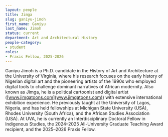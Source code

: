 ```yaml
---
layout: people
title: Jimga
slug: ganiyu-jimoh
first_name: Ganiyu
last_name: Jimoh
status: current
department: Art and Architectural History
people-category:
- student
roles:
- Praxis Fellow, 2025-2026
---
```


Ganiyu Jimoh is a Ph.D. candidate in the History of Art and Architecture at the University of Virginia, where his research focuses on the early history of Nigerian digital art and the pioneering artists of the 1990s who employed digital tools to challenge dominant narratives of African modernity. Also known as Jimga, he is a political cartoonist and digital artist ([www.jimgatoons.com](www.jimgatoons.com)) with extensive international exhibition experience. He previously taught at the University of Lagos, Nigeria, and has held fellowships at Michigan State University (USA), Rhodes University (South Africa), and the African Studies Association (USA). At UVA, he is currently an Interdisciplinary Doctoral Fellow in Indigenous Studies, the 2024–2025 All-University Graduate Teaching Award recipient, and the 2025–2026 Praxis Fellow.

